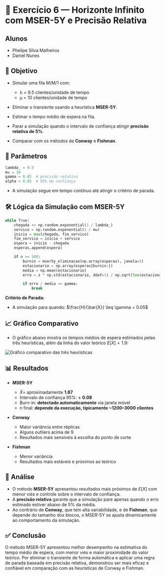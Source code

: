 # 📑 Exercício 6 — Horizonte Infinito com MSER-5Y e Precisão Relativa

## Alunos

- Phelipe Silva Malheiros
- Daniel Nunes

## 🎯 Objetivo

- Simular uma fila M/M/1 com:

  - λ = 9.5 clientes/unidade de tempo
  - μ = 10 clientes/unidade de tempo

- Eliminar o transiente usando a heurística **MSER-5Y**.

- Estimar o tempo médio de espera na fila.

- Parar a simulação quando o intervalo de confiança atingir **precisão relativa de 5%**.

- Comparar com os métodos de **Conway** e **Fishman**.

## 📌 Parâmetros

```python
lambda_ = 9.5
mu = 10
gamma = 0.05  # precisão relativa
alpha = 0.05  # 95% de confiança
```

- A simulação segue em tempo contínuo até atingir o critério de parada.

## 🛠️ Lógica da Simulação com MSER-5Y

```python
while True:
    chegada += np.random.exponential(1 / lambda_)
    servico = np.random.exponential(1 / mu)
    inicio = max(chegada, fim_servico)
    fim_servico = inicio + servico
    espera = inicio - chegada
    esperas.append(espera)

    if n >= 500:
        burnin = mser5y_eliminacao(np.array(esperas), janela=5)
        estacionario = np.array(esperas[burnin:])
        media = np.mean(estacionario)
        erro = z * np.std(estacionario, ddof=1) / np.sqrt(len(estacionario))

        if erro / media <= gamma:
            break
```

**Critério de Parada:**

- A simulação para quando:
  $\frac{H}{\bar{X}} \leq \gamma = 0.05$

## 📈 Gráfico Comparativo

- O gráfico abaixo mostra os tempos médios de espera estimados pelas três heurísticas, além da linha do valor teórico $E[X] = 1.9$:

![Gráfico comparativo das três heurísticas](c9abbb29-2539-4d53-92d3-c8e4695008e6.png)

## 📊 Resultados

- **MSER-5Y**

  - $\bar{X} =$ aproximadamente **1.87**
  - Intervalo de confiança 95%: ± **0.08**
  - Burn-in: **detectado automaticamente** via janela móvel
  - n final: **depende da execução, tipicamente \~1200–3000 clientes**

- **Conway**

  - Maior variância entre réplicas
  - Alguns outliers acima de 9
  - Resultados mais sensíveis à escolha do ponto de corte

- **Fishman**

  - Menor variância
  - Resultados mais estáveis e próximos ao teórico

## 📝 Análise

- O método **MSER-5Y** apresentou resultados mais próximos de $E[X]$ com menor viés e controle sobre o intervalo de confiança.
- A **precisão relativa** garante que a simulação pare apenas quando o erro estimado estiver abaixo de 5% da média.
- Ao contrário de **Conway**, que tem alta variabilidade, e de **Fishman**, que depende do tamanho dos blocos, o MSER-5Y se ajusta dinamicamente ao comportamento da simulação.

## ✅ Conclusão

O método MSER-5Y apresentou melhor desempenho na estimativa do tempo médio de espera, com menor viés e maior proximidade do valor teórico. Por eliminar o transiente de forma automática e aplicar uma regra de parada baseada em precisão relativa, demonstrou ser mais eficaz e confiável em comparação com as heurísticas de Conway e Fishman.
